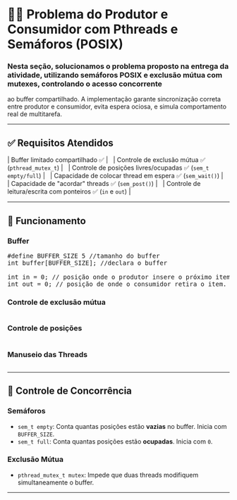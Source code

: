 # 🧵💡 Problema do Produtor e Consumidor com Pthreads e Semáforos (POSIX)

### Nesta seção, solucionamos o problema proposto na entrega da atividade, utilizando semáforos POSIX e exclusão mútua com mutexes, controlando o acesso concorrente
ao buffer compartilhado. A implementação garante sincronização correta entre produtor e consumidor, evita espera ociosa, e simula comportamento real de multitarefa.

---

## ✅ Requisitos Atendidos

| Buffer limitado compartilhado  ✅ |
&nbsp;
| Controle de exclusão mútua  ✅ (`pthread_mutex_t`) |
&nbsp;
| Controle de posições livres/ocupadas ✅ (`sem_t empty/full`) |
&nbsp;
| Capacidade de colocar thread em espera  ✅ (`sem_wait()`) |
&nbsp;
| Capacidade de "acordar" threads  ✅ (`sem_post()`) |
&nbsp;
| Controle de leitura/escrita com ponteiros  ✅ (`in` e `out`) |
&nbsp;

---

## 🧠 Funcionamento

### Buffer

<pre>
#define BUFFER_SIZE 5 //tamanho do buffer
int buffer[BUFFER_SIZE]; //declara o buffer
  
int in = 0; // posição onde o produtor insere o próximo item.
int out = 0; // posição de onde o consumidor retira o item.
</pre>

### Controle de exclusão mútua
<pre>
</pre>  
### Controle de posições
<pre>
</pre>  
### Manuseio das Threads
<pre>
</pre>  
---

## 🔐 Controle de Concorrência

### Semáforos
- `sem_t empty`: Conta quantas posições estão **vazias** no buffer. Inicia com `BUFFER_SIZE`.
- `sem_t full`: Conta quantas posições estão **ocupadas**. Inicia com `0`.

### Exclusão Mútua
- `pthread_mutex_t mutex`: Impede que duas threads modifiquem simultaneamente o buffer.

---


